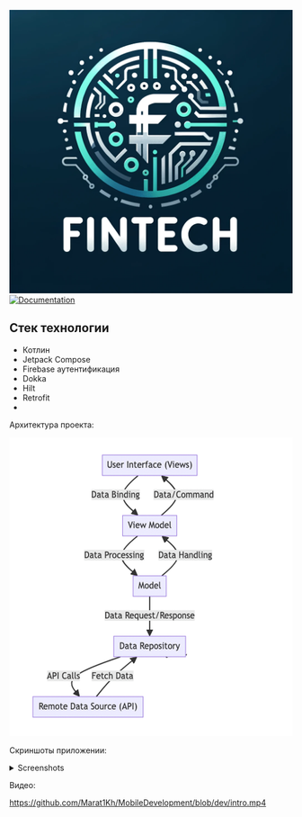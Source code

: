 ![](fintech_logo.png)
[![Documentation](https://img.shields.io/badge/Documentation-github-brightgreen.svg?style=for-the-badge)](https://marat1kh.github.io/MobileDevelopment/app/dokka/html/index.html)

## Стек технологии
- Котлин
- Jetpack Compose
- Firebase аутентификация
- Dokka
- Hilt
- Retrofit
- 
Архитектура проекта:

![](architecture_project.jpg)



Скриншоты приложении:

<details><summary>Screenshots</summary>

![](project_ss.jpg)
</details>

Видео:

https://github.com/Marat1Kh/MobileDevelopment/blob/dev/intro.mp4



